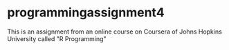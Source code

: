 # programmingassignment4
This is an assignment from an online course on Coursera of Johns Hopkins University called "R Programming" 
